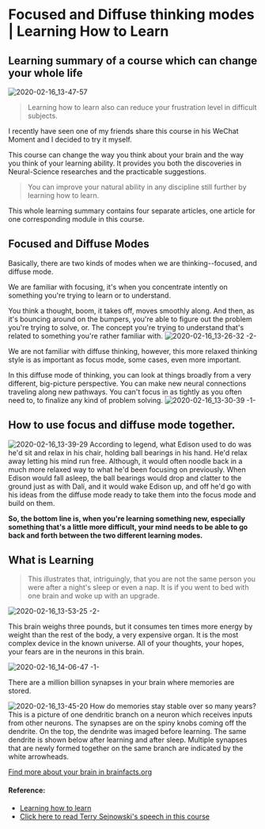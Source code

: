 # Focused and Diffuse thinking modes | Learning How to Learn
## Learning summary of a course which can change your whole life

![2020-02-16_13-47-57](https://i.imgur.com/VhzIZGG.png)

> Learning how to learn also can reduce your frustration level in difficult subjects.

I recently have seen one of my friends share this course in his WeChat Moment and I decided to try it myself.

This course  can change the way you think about your brain and the way you think of your learning ability. It provides you both the discoveries in Neural-Science researches and the practicable suggestions.

> You can improve your natural ability in any discipline still further by learning how to learn. 

This whole learning summary contains four separate articles, one article for one corresponding module in this course. 

## Focused and Diffuse Modes
Basically, there are two kinds of modes when we are thinking--focused, and diffuse mode. 


We are familiar with focusing, it's when you concentrate intently on something you're trying to learn or to understand. 

You think a thought, boom, it takes off, moves smoothly along. And then, as it's bouncing around on the bumpers, you're able to figure out the problem you're trying to solve, or. The concept you're trying to understand that's related to something you're rather familiar with.
![2020-02-16_13-26-32 -2-](https://i.imgur.com/9y14Zsb.gif)

We are not familiar with diffuse thinking, however, this more relaxed thinking style is as important as focus mode, some cases, even more important. 

In this diffuse mode of thinking, you can look at things broadly from a very different, big-picture perspective. You can make new neural connections traveling along new pathways. You can't focus in as tightly as you often need to, to finalize any kind of problem solving.
![2020-02-16_13-30-39 -1-](https://i.imgur.com/orYGNJN.gif)

## How to use focus and diffuse mode together. 
![2020-02-16_13-39-29](https://i.imgur.com/HEz90AC.png)
According to legend, what Edison used to do was he'd sit and relax in his chair, holding ball bearings in his hand. He'd relax away letting his mind run free. Although, it would often noodle back in a much more relaxed way to what he'd been focusing on previously. When Edison would fall asleep, the ball bearings would drop and clatter to the ground just as with Dalí, and it would wake Edison up, and off he'd go with his ideas from the diffuse mode ready to take them into the focus mode and build on them. 

**So, the bottom line is, when you're learning something new, especially something that's a little more difficult, your mind needs to be able to go back and forth between the two different learning modes.**


## What is Learning

> This illustrates that, intriguingly, that you are not the same person you were after a night's sleep or even a nap. It is if you went to bed with one brain and woke up with an upgrade. 

![2020-02-16_13-53-25 -2-](https://i.imgur.com/31Swp4l.gif)

This brain weighs three pounds, but it consumes ten times more energy by weight than the rest of the body, a very expensive organ. It is the most complex device in the known universe. All of your thoughts, your hopes, your fears are in the neurons in this brain.

![2020-02-16_14-06-47 -1-](https://i.imgur.com/tiOu04q.gif)

There are a million billion synapses in your brain where memories are stored.

![2020-02-16_13-45-20](https://i.imgur.com/XRfIny4.png)
How do memories stay stable over so many years? This is a picture of one dendritic branch on a neuron which receives inputs from other neurons. The synapses are on the spiny knobs coming off the dendrite. On the top, the dendrite was imaged before learning. The same dendrite is shown below after learning and after sleep. Multiple synapses that are newly formed together on the same branch are indicated by the white arrowheads. 

[Find more about your brain in brainfacts.org](brainfacts.org)



#### Reference: 
* [Learning how to learn](https://www.coursera.org/learn/learning-how-to-learn)
* [Click here to read Terry Sejnowski's speech in this course](https://d18ky98rnyall9.cloudfront.net/_48a99dc5b982a03bcec3c4d23dd2a81e_What-is-Learning-Script.pdf?Expires=1581984000&Signature=ihVqAfrsIWPzPQzHqdLOkq-Q-InVSWOsj-QZweJyvxChwzQbSrZxJaqspbOt-vduwIrWSTxBNUAlcVvWbTLxdSqfjXq8KWNyCGnf4qTAPXl8765e9P-jAyB~IkPM~LcDkRztURfszZBzlWVz~XWHw8ab0JwyV~Optoq0pHqYFVs_&Key-Pair-Id=APKAJLTNE6QMUY6HBC5A)
